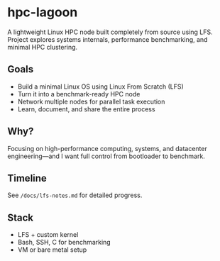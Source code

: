 # hpc-lagoon

A lightweight Linux HPC node built completely from source using LFS. Project explores systems internals, performance benchmarking, and minimal HPC clustering.

## Goals
- Build a minimal Linux OS using Linux From Scratch (LFS)
- Turn it into a benchmark-ready HPC node
- Network multiple nodes for parallel task execution
- Learn, document, and share the entire process

## Why?
Focusing on high-performance computing, systems, and datacenter engineering—and I want full control from bootloader to benchmark.

## Timeline
See `/docs/lfs-notes.md` for detailed progress.

## Stack
- LFS + custom kernel
- Bash, SSH, C for benchmarking
- VM or bare metal setup
